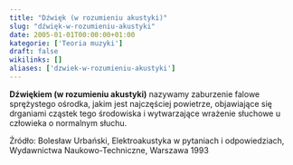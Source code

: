 ```yaml
---
title: "Dźwięk (w rozumieniu akustyki)"
slug: "dźwięk-w-rozumieniu-akustyki"
date: 2005-01-01T00:00:00+01:00
kategorie: ['Teoria muzyki']
draft: false
wikilinks: []
aliases: ['dzwiek-w-rozumieniu-akustyki']
---
```

**Dźwiękiem (w rozumieniu akustyki)** nazywamy zaburzenie falowe
sprężystego ośrodka, jakim jest najczęściej powietrze, objawiające się
drganiami cząstek tego środowiska i wytwarzające wrażenie słuchowe u
człowieka o normalnym słuchu.

Źródło: Bolesław Urbański, Elektroakustyka w pytaniach i odpowiedziach,
Wydawnictwa Naukowo-Techniczne, Warszawa 1993

